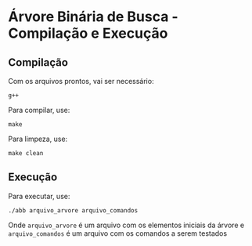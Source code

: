 # Árvore Binária de Busca - Compilação e Execução

## Compilação

Com os arquivos prontos, vai ser necessário:
```
g++
```
Para compilar, use:
```
make
```
Para limpeza, use:
```
make clean
```

## Execução

Para executar, use:

```
./abb arquivo_arvore arquivo_comandos
```

Onde `arquivo_arvore` é um arquivo com os elementos iniciais da árvore e `arquivo_comandos` é um arquivo com os comandos a serem testados